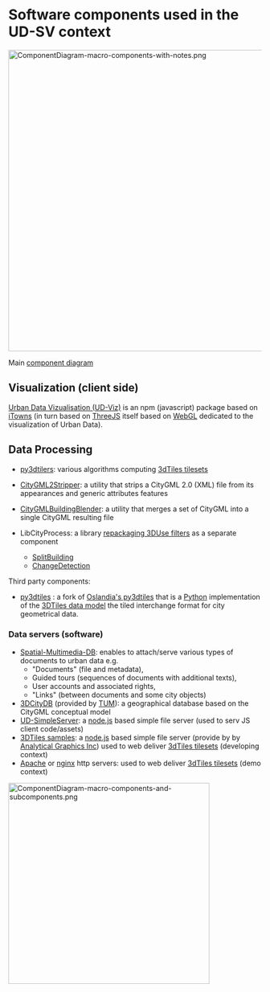 # Software components used in the UD-SV context

<a name="top"></a>
<img src="Diagrams/ComponentDiagram-macro-components-with-notes.png"
     align=center
     alt="ComponentDiagram-macro-components-with-notes.png"
     width="600"
     border="0">

Main [component diagram](https://www.uml-diagrams.org/component-diagrams.html)

## Visualization (client side)

<a name="ComponentUD-Viz"></a>[Urban Data Vizualisation (UD-Viz)](https://github.com/VCityTeam/UD-Viz)
is an npm (javascript) package based on [iTowns](https://github.com/iTowns/itowns) (in turn based on [ThreeJS](https://threejs.org/)
itself based on [WebGL](https://en.wikipedia.org/wiki/WebGL) dedicated to the visualization of Urban Data).

## Data Processing

- <a name="Componentpy3dtilers"></a>[py3dtilers](https://github.com/VCityTeam/py3dtilers): various algorithms computing [3dTiles tilesets](https://github.com/AnalyticalGraphicsInc/3d-tiles)
- [CityGML2Stripper](https://github.com/VCityTeam/UD-Serv/tree/master/Utils/CityGML2Stripper): a utility that strips a CityGML 2.0 (XML) file from its appearances and generic attributes features
- [CityGMLBuildingBlender](https://github.com/VCityTeam/UD-Serv/tree/master/Utils/CityGMLBuildingBlender): a utility that merges a set of CityGML into a single CityGML resulting file
- LibCityProcess: a library [repackaging 3DUse filters](https://github.com/VCityTeam/3DUSE/issues/39) as a separate component

  - <a name="ComponentUD-ServSplitBuilding"></a>[SplitBuilding](https://github.com/VCityTeam/3DUSE/blob/master/src/utils/cmdline/splitCityGMLBuildings.cxx)
  - <a name="ComponentUD-ServChangeDetection"></a>[ChangeDetection](https://github.com/VCityTeam/3DUSE/blob/master/src/utils/cmdline/extractBuildingsConstructionDemolitionDates.cxx)

Third party components:

- <a name="ComponentUD-ServPy3DTiles"></a>[py3dtiles](https://github.com/VCityTeam/py3dtiles/) : a fork of [Oslandia's py3dtiles](https://github.com/Oslandia/py3dtiles/) that is a [Python](https://en.wikipedia.org/wiki/Python_(programming_language)) implementation of the [3DTiles data model](https://github.com/AnalyticalGraphicsInc/3d-tiles) the tiled interchange format for city geometrical data.

### Data servers (software)

- <a name="ComponentSpatial-Multimedia-DB"></a>[Spatial-Multimedia-DB](https://github.com/VCityTeam/Spatial-Multimedia-DB):
  enables to attach/serve various types of documents to urban data e.g.
  - "Documents" (file and metadata),
  - Guided tours (sequences of documents with additional texts),
  - User accounts and associated rights,
  - "Links" (between documents and some city objects)
- <a name="ComponentUD-Serv3DCityDB"></a>[3DCityDB](https://www.3dcitydb.org/3dcitydb/) (provided by [TUM](https://www.lrg.tum.de/gis/startseite/)): a geographical database based on the CityGML conceptual model
- <a name="ComponentUD-SimpleServer"></a>[UD-SimpleServer](https://github.com/VCityTeam/UD-SimpleServer): a [node.js](https://nodejs.org/en/) based simple file server (used to serv JS client code/assets)
- <a name="Component3DTilesSamples"></a>[3DTiles samples](https://github.com/AnalyticalGraphicsInc/3d-tiles-samples): a [node.js](https://nodejs.org/en/) based simple file server (provide by by [Analytical Graphics Inc](https://github.com/AnalyticalGraphicsInc)) used to web deliver [3dTiles tilesets](https://github.com/AnalyticalGraphicsInc/3d-tiles) (developing context)
- [Apache](https://en.wikipedia.org/wiki/Apache_HTTP_Server) or [nginx](https://nginx.org/en/) http servers: used to web deliver [3dTiles tilesets](https://github.com/AnalyticalGraphicsInc/3d-tiles) (demo context)

<img src="Diagrams/ComponentDiagram-macro-components-and-subcomponents.png"
     align=center
     alt="ComponentDiagram-macro-components-and-subcomponents.png"
     width="400"
     border="0">

